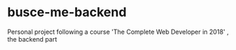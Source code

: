 # busce-me-backend
Personal project following a course 'The Complete Web Developer in 2018' , the backend part
